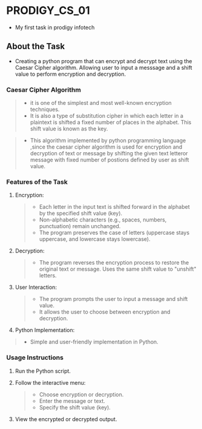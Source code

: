 # PRODIGY_CS_01

- My first task in prodigy infotech

## About the Task

- Creating a python program that can encrypt and decrypt text using the Caesar Cipher algorithm. Allowing user to input a messsage and a shift value to perform encryption and decryption.

### Caesar Cipher Algorithm

> - it is one of the simplest and most well-known encryption techniques.
> - It is also a type of substitution cipher in which each letter in a plaintext is shifted a fixed number of places in the alphabet. This shift value is known as the key.

> - This algorithm implemented by python programming language ,since the caesar cipher algorithm is used for encryption and decryption of text or message by shifting the given text letteror message with fixed number of postions defined by user as shift value.

### Features of the Task

1. Encryption:

   > - Each letter in the input text is shifted forward in the alphabet by the specified shift value (key).
   > - Non-alphabetic characters (e.g., spaces, numbers, punctuation) remain unchanged.
   > - The program preserves the case of letters (uppercase stays uppercase, and lowercase stays lowercase).

2. Decryption:
   > - The program reverses the encryption process to restore the original text or message.
   >   Uses the same shift value to "unshift" letters.
3. User Interaction:

   > - The program prompts the user to input a message and shift value.
   > - It allows the user to choose between encryption and decryption.

4. Python Implementation:

> - Simple and user-friendly implementation in Python.

### Usage Instructions

1.  Run the Python script.
2.  Follow the interactive menu:

    > - Choose encryption or decryption.
    > - Enter the message or text.
    > - Specify the shift value (key).

3.  View the encrypted or decrypted output.
